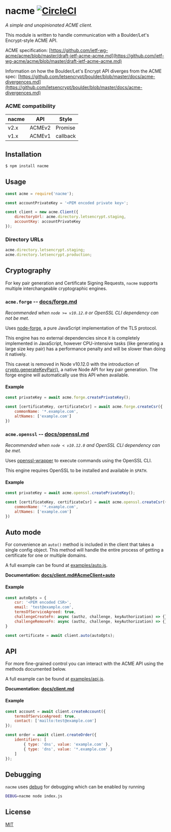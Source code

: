 # nacme [![CircleCI](https://circleci.com/gh/taoyuan/nacme.svg?style=svg)](https://circleci.com/gh/taoyuan/nacme)

*A simple and unopinionated ACME client.*

This module is written to handle communication with a Boulder/Let's Encrypt-style ACME API.

ACME specification: [https://github.com/ietf-wg-acme/acme/blob/master/draft-ietf-acme-acme.md](https://github.com/ietf-wg-acme/acme/blob/master/draft-ietf-acme-acme.md)

Information on how the Boulder/Let's Encrypt API diverges from the ACME spec:
[https://github.com/letsencrypt/boulder/blob/master/docs/acme-divergences.md](https://github.com/letsencrypt/boulder/blob/master/docs/acme-divergences.md)


### ACME compatibility

| nacme   | API       | Style     |
| ------------- | --------- | --------- |
| v2.x          | ACMEv2    | Promise   |
| v1.x          | ACMEv1    | callback  |


## Installation

```bash
$ npm install nacme
```


## Usage

```js
const acme = require('nacme');

const accountPrivateKey = '<PEM encoded private key>';

const client = new acme.Client({
    directoryUrl: acme.directory.letsencrypt.staging,
    accountKey: accountPrivateKey
});
```


### Directory URLs

```js
acme.directory.letsencrypt.staging;
acme.directory.letsencrypt.production;
```


## Cryptography

For key pair generation and Certificate Signing Requests, `nacme` supports multiple interchangeable cryptographic engines.


### `acme.forge` -- [docs/forge.md](docs/forge.md)

*Recommended when `node >= v10.12.0` or OpenSSL CLI dependency can not be met.*

Uses [node-forge](https://www.npmjs.com/package/node-forge), a pure JavaScript implementation of the TLS protocol.

This engine has no external dependencies since it is completely implemented in JavaScript, however CPU-intensive tasks (like generating a large size key pair) has a performance penalty and will be slower than doing it natively.

This caveat is removed in Node v10.12.0 with the introduction of [crypto.generateKeyPair()](https://nodejs.org/api/crypto.html#crypto_crypto_generatekeypair_type_options_callback), a native Node API for key pair generation. The forge engine will automatically use this API when available.


#### Example

```js
const privateKey = await acme.forge.createPrivateKey();

const [certificateKey, certificateCsr] = await acme.forge.createCsr({
    commonName: '*.example.com',
    altNames: ['example.com']
})
```


### `acme.openssl` -- [docs/openssl.md](docs/openssl.md)

*Recommended when `node < v10.12.0` and OpenSSL CLI dependency can be met.*

Uses [openssl-wrapper](https://www.npmjs.com/package/openssl-wrapper) to execute commands using the OpenSSL CLI.

This engine requires OpenSSL to be installed and available in `$PATH`.


#### Example

```js
const privateKey = await acme.openssl.createPrivateKey();

const [certificateKey, certificateCsr] = await acme.openssl.createCsr({
    commonName: '*.example.com',
    altNames: ['example.com']
})
```


## Auto mode

For convenience an `auto()` method is included in the client that takes a single config object.
This method will handle the entire process of getting a certificate for one or multiple domains.

A full example can be found at [examples/auto.js](examples/auto.js).

__Documentation: [docs/client.md#AcmeClient+auto](docs/client.md#AcmeClient+auto)__


#### Example

```js
const autoOpts = {
    csr: '<PEM encoded CSR>',
    email: 'test@example.com',
    termsOfServiceAgreed: true,
    challengeCreateFn: async (authz, challenge, keyAuthorization) => {},
    challengeRemoveFn: async (authz, challenge, keyAuthorization) => {}
}

const certificate = await client.auto(autoOpts);
```


## API

For more fine-grained control you can interact with the ACME API using the methods documented below.

A full example can be found at [examples/api.js](examples/api.js).

__Documentation: [docs/client.md](docs/client.md)__


#### Example

```js
const account = await client.createAccount({
    termsOfServiceAgreed: true,
    contact: ['mailto:test@example.com']
});

const order = await client.createOrder({
    identifiers: [
        { type: 'dns', value: 'example.com' },
        { type: 'dns', value: '*.example.com' }
    ]
});
```


## Debugging

`nacme` uses [debug](https://www.npmjs.com/package/debug) for debugging which can be enabled by running

```bash
DEBUG=nacme node index.js
```


## License

[MIT](LICENSE)

